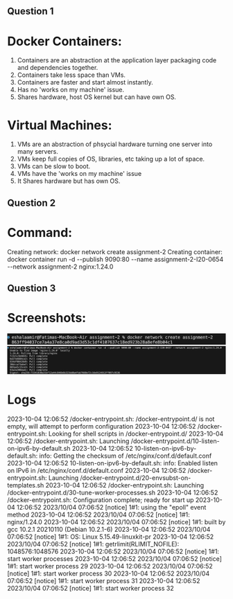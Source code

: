 ## Question 1
# Docker Containers:

1. Containers are an abstraction at the application layer packaging code and dependencies together.
2. Containers take less space than VMs.
3. Containers are faster and start almost instantly. 
4. Has no 'works on my machine' issue. 
5. Shares hardware, host OS kernel but can have own OS. 

# Virtual Machines: 

1. VMs are an abstraction of phsycial hardware turning one server into many servers. 
2. VMs keep full copies of OS, libraries, etc taking up a lot of space.
3. VMs can be slow to boot. 
4. VMs have the 'works on my machine' issue
5. It Shares hardware but has own OS.

## Question 2
# Command: 
Creating network: docker network create assignment-2
Creating container: docker container run -d --publish 9090:80 --name assignment-2-I20-0654 --network assignment-2 nginx:1.24.0

## Question 3
# Screenshots: 

![1](<Screenshot 2023-10-04 at 12.08.51 PM.png>) ![2](<Screenshot 2023-10-04 at 12.09.22 PM.png>)


# Logs
2023-10-04 12:06:52 /docker-entrypoint.sh: /docker-entrypoint.d/ is not empty, will attempt to perform configuration
2023-10-04 12:06:52 /docker-entrypoint.sh: Looking for shell scripts in /docker-entrypoint.d/
2023-10-04 12:06:52 /docker-entrypoint.sh: Launching /docker-entrypoint.d/10-listen-on-ipv6-by-default.sh
2023-10-04 12:06:52 10-listen-on-ipv6-by-default.sh: info: Getting the checksum of /etc/nginx/conf.d/default.conf
2023-10-04 12:06:52 10-listen-on-ipv6-by-default.sh: info: Enabled listen on IPv6 in /etc/nginx/conf.d/default.conf
2023-10-04 12:06:52 /docker-entrypoint.sh: Launching /docker-entrypoint.d/20-envsubst-on-templates.sh
2023-10-04 12:06:52 /docker-entrypoint.sh: Launching /docker-entrypoint.d/30-tune-worker-processes.sh
2023-10-04 12:06:52 /docker-entrypoint.sh: Configuration complete; ready for start up
2023-10-04 12:06:52 2023/10/04 07:06:52 [notice] 1#1: using the "epoll" event method
2023-10-04 12:06:52 2023/10/04 07:06:52 [notice] 1#1: nginx/1.24.0
2023-10-04 12:06:52 2023/10/04 07:06:52 [notice] 1#1: built by gcc 10.2.1 20210110 (Debian 10.2.1-6) 
2023-10-04 12:06:52 2023/10/04 07:06:52 [notice] 1#1: OS: Linux 5.15.49-linuxkit-pr
2023-10-04 12:06:52 2023/10/04 07:06:52 [notice] 1#1: getrlimit(RLIMIT_NOFILE): 1048576:1048576
2023-10-04 12:06:52 2023/10/04 07:06:52 [notice] 1#1: start worker processes
2023-10-04 12:06:52 2023/10/04 07:06:52 [notice] 1#1: start worker process 29
2023-10-04 12:06:52 2023/10/04 07:06:52 [notice] 1#1: start worker process 30
2023-10-04 12:06:52 2023/10/04 07:06:52 [notice] 1#1: start worker process 31
2023-10-04 12:06:52 2023/10/04 07:06:52 [notice] 1#1: start worker process 32 
